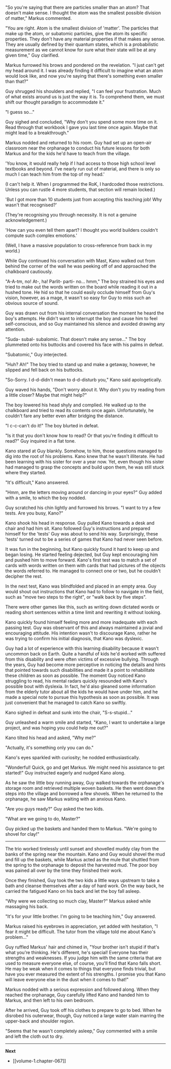 
"So you're saying that there are particles smaller than an atom? That doesn't make sense. I thought the atom was the smallest possible division of matter," Markus commented.

"You are right. Atom is the smallest division of 'matter'. The particles that make up the atom, or subatomic particles, give the atom its specific properties. They don't have any material properties if that makes any sense. They are usually defined by their quantum states, which is a probabilistic measurement as we cannot know for sure what their state will be at any given time," Guy clarified.

Markus furrowed his brows and pondered on the revelation. "I just can't get my head around it. I was already finding it difficult to imagine what an atom would look like, and now you're saying that there's something even smaller than that?"

Guy shrugged his shoulders and replied, "I can feel your frustration. Much of what exists around us is just the way it is. To comprehend them, we must shift our thought paradigm to accommodate it."

"I guess so..."

Guy sighed and concluded, "Why don't you spend some more time on it. Read through that workbook I gave you last time once again. Maybe that might lead to a breakthrough."

Markus nodded and returned to his room. Guy had set up an open-air classroom near the orphanage to conduct his future lessons for both Markus and for the kids he'd have to teach from the village.

'You know, it would really help if I had access to those high school level textbooks and beyond. I've nearly run out of material, and there is only so much I can teach him from the top of my head.'

(I can't help it. When I programmed the RoK, I hardcoded those restrictions. Unless you can rustle 4 more students, that section will remain locked.)

'But I got more than 10 students just from accepting this teaching job! Why wasn't that recognised?'

(They're recognising you through necessity. It is not a genuine acknowledgement.)

'How can you even tell them apart? I thought you world builders couldn't compute such complex emotions.'

(Well, I have a massive population to cross-reference from back in my world.)

While Guy continued his conversation with Mast, Kano walked out from behind the corner of the wall he was peeking off of and approached the chalkboard cautiously.

"A-A-tm, no! At-, ha! Parlit- parti- no... hmm," The boy strained his eyes and tried to make out the words written on the board while reading it out in a hushed tone. He hid so that he could easily occlude himself from Guy's vision, however, as a mage, it wasn't so easy for Guy to miss such an obvious source of sound.

Guy was drawn out from his internal conversation the moment he heard the boy's attempts. He didn't want to interrupt the boy and cause him to feel self-conscious, and so Guy maintained his silence and avoided drawing any attention.

"Suda- subal- subalomic. That doesn't make any sense..." The boy plummeted onto his buttocks and covered his face with his palms in defeat.

"Subatomic," Guy interjected.

"Huh? Ah!" The boy tried to stand up and make a getaway, however, he slipped and fell back on his buttocks.

"So-Sorry. I d-d-didn't mean to d-d-disturb you," Kano said apologetically.

Guy waved his hands, "Don't worry about it. Why don't you try reading from a little closer? Maybe that might help?"

The boy lowered his head shyly and complied. He walked up to the chalkboard and tried to read its contents once again. Unfortunately, he couldn't fare any better even after bridging the distance.

"I c-c-can't do it!" The boy blurted in defeat.

"Is it that you don't know how to read? Or that you're finding it difficult to read?" Guy inquired in a flat tone.

Kano stared at Guy blankly. Somehow, to him, those questions managed to dig into the root of his problems. Kano knew that he wasn't illiterate. He had been learning with his sister for over a year now. Yet, even though his sister had managed to grasp the concepts and build upon them, he was still stuck where they started.

"It's difficult," Kano answered.

"Hmm, are the letters moving around or dancing in your eyes?" Guy added with a smile, to which the boy nodded.

Guy scratched his chin lightly and furrowed his brows. "I want to try a few tests. Are you busy, Kano?"

Kano shook his head in response. Guy pulled Kano towards a desk and chair and had him sit. Kano followed Guy's instructions and prepared himself for the 'tests' Guy was about to send his way. Surprisingly, these 'tests' turned out to be a series of games that Kano had never seen before.

It was fun in the beginning, but Kano quickly found it hard to keep up and began losing. He started feeling dejected, but Guy kept encouraging him and pushed him to move forward. Kano's first test was to match a set of cards with words written on them with cards that had pictures of the objects the words referred to. He managed to connect one or two, but he couldn't decipher the rest.

In the next test, Kano was blindfolded and placed in an empty area. Guy would shout out instructions that Kano had to follow to navigate in the field, such as "move two steps to the right", or "walk back by five steps".

There were other games like this, such as writing down dictated words or reading short sentences within a time limit and rewriting it without looking.

Kano quickly found himself feeling more and more inadequate with each passing test. Guy was observant of this and always maintained a jovial and encouraging attitude. His intention wasn't to discourage Kano, rather he was trying to confirm his initial diagnosis, that Kano was dyslexic.

Guy had a lot of experience with this learning disability because it wasn't uncommon back on Earth. Quite a handful of kids he'd worked with suffered from this disability and were often victims of excessive bullying. Through the years, Guy had become more perceptive in noticing the details and hints that pointed towards such disabilities and made it a point to rehabilitate these children as soon as possible. The moment Guy noticed Kano struggling to read, his mental radars quickly resounded with Kano's possible bout with dyslexia. In fact, he'd also gleaned some information from the elderly tutor about all the kids he would have under him, and he made a special note to pursue this hypothesis as soon as possible. It was just convenient that he managed to catch Kano so swiftly. 

Kano sighed in defeat and sunk into the chair, "S-s-stupid..."

Guy unleashed a warm smile and started, "Kano, I want to undertake a large project, and was hoping you could help me out?"

Kano tilted his head and asked, "Why me?"

"Actually, it's something only you can do."

Kano's eyes sparkled with curiosity; he nodded enthusiastically.

"Wonderful! Quick, go and get Markus. We might need his assistance to get started!" Guy instructed eagerly and nudged Kano along.

As he saw the little boy running away, Guy walked towards the orphanage's storage room and retrieved multiple woven baskets. He then went down the steps into the village and borrowed a few shovels. When he returned to the orphanage, he saw Markus waiting with an anxious Kano.

"Are you guys ready?" Guy asked the two kids.

"What are we going to do, Master?"

Guy picked up the baskets and handed them to Markus. "We're going to shovel for clay!"

____

The trio worked tirelessly until sunset and shovelled muddy clay from the banks of the spring near the mountain. Kano and Guy would shovel the mud and fill up the baskets, while Markus acted as the mule that shuttled from the spring to the orphanage to deposit the harvested mud. The poor boy was pained all over by the time they finished their work.

Once they finished, Guy took the two kids a little ways upstream to take a bath and cleanse themselves after a day of hard work. On the way back, he carried the fatigued Kano on his back and let the boy fall asleep.

"Why were we collecting so much clay, Master?" Markus asked while massaging his back.

"It's for your little brother. I'm going to be teaching him," Guy answered.

Markus raised his eyebrows in appreciation, yet added with hesitation, "I fear it might be difficult. The tutor from the village told me about Kano's problem..."

Guy ruffled Markus' hair and chimed in, "Your brother isn't stupid if that's what you're thinking. He's different, he's special! Everyone has their strengths and weaknesses. If you judge him with the same criteria that are used to measure everyone else, of course, you'll find that Kano falls short. He may be weak when it comes to things that everyone finds trivial, but have you ever measured the extent of his strengths. I promise you that Kano will leave everyone else in the dust when it comes to that!"

Markus nodded with a serious expression and followed along. When they reached the orphanage, Guy carefully lifted Kano and handed him to Markus, and then left to his own bedroom.

After he arrived, Guy took off his clothes to prepare to go to bed. When he disrobed his outerwear, though, Guy noticed a large water stain marring the upper-back and shoulder region.

"Seems that he wasn't completely asleep," Guy commented with a smile and left the cloth out to dry.

____

**Next**
* [[volume-1.chapter-067]]
